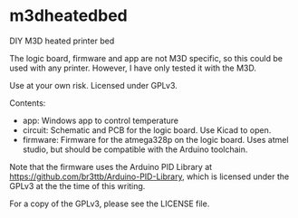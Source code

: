# m3dheatedbed
DIY M3D heated printer bed

The logic board, firmware and app are not M3D specific, so this could be used with any printer. However, I have only tested it with the M3D.

Use at your own risk. Licensed under GPLv3.

Contents:
* app: Windows app to control temperature
* circuit: Schematic and PCB for the logic board. Use Kicad to open.
* firmware: Firmware for the atmega328p on the logic board. Uses atmel studio, but should be compatible with the Arduino toolchain.

Note that the firmware uses the Arduino PID Library at https://github.com/br3ttb/Arduino-PID-Library, which is licensed under the GPLv3 at the the time of this writing.

For a copy of the GPLv3, please see the LICENSE file. 

